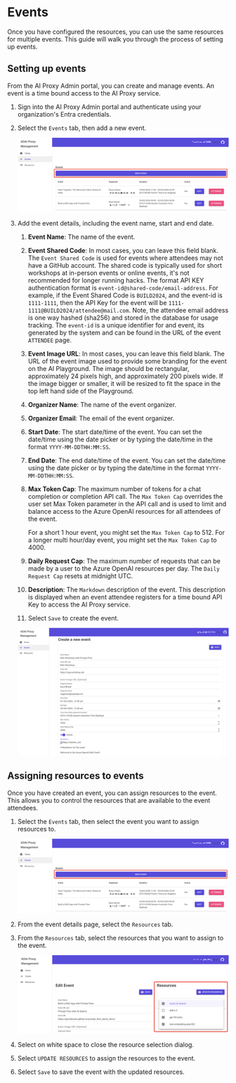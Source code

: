# Events

Once you have configured the resources, you can use the same resources for multiple events. This guide will walk you through the process of setting up events.

## Setting up events

From the AI Proxy Admin portal, you can create and manage events. An event is a time bound access to the AI Proxy service.

1. Sign into the AI Proxy Admin portal and authenticate using your organization's Entra credentials.
1. Select the `Events` tab, then add a new event.

    ![](./media/proxy-events.png)

1. Add the event details, including the event name, start and end date.

    1. **Event Name**: The name of the event.
    1. **Event Shared Code**: In most cases, you can leave this field blank. The `Event Shared Code` is used for events where attendees may not have a GitHub account. The shared code is typically used for short workshops at in-person events or online events, it's not recommended for longer running hacks. The format API KEY authentication format is `event-id@shared-code/email-address`. For example, if the Event Shared Code is `BUILD2024`, and the event-id is `1111-1111`, then the API Key for the event will be `1111-1111@BUILD2024/attendee@mail.com`. Note, the attendee email address is one way hashed (sha256) and stored in the database for usage tracking. The `event-id` is a unique identifier for and event, its generated by the system and can be found in the URL of the event `ATTENDEE` page.
    1. **Event Image URL**: In most cases, you can leave this field blank. The URL of the event image used to provide some branding for the event on the AI Playground. The image should be rectangular, approximately 24 pixels high, and approximately 200 pixels wide. If the image bigger or smaller, it will be resized to fit the space in the top left hand side of the Playground.
    1. **Organizer Name**: The name of the event organizer.
    1. **Organizer Email**: The email of the event organizer.
    1. **Start Date**: The start date/time of the event. You can set the date/time using the date picker or by typing the date/time in the format `YYYY-MM-DDTHH:MM:SS`.
    1. **End Date**: The end date/time of the event. You can set the date/time using the date picker or by typing the date/time in the format `YYYY-MM-DDTHH:MM:SS`.
    1. **Max Token Cap**: The maximum number of tokens for a chat completion or completion API call. The `Max Token Cap` overrides the user set Max Token parameter in the API call and is used to limit and balance access to the Azure OpenAI resources for all attendees of the event.

        For a short 1 hour event, you might set the `Max Token Cap` to 512. For a longer multi hour/day event, you might set the `Max Token Cap` to 4000.


    1. **Daily Request Cap**: The maximum number of requests that can be made by a user to the Azure OpenAI resources per day. The `Daily Request Cap` resets at midnight UTC.
    1. **Description**: The `Markdown` description of the event. This description is displayed when an event attendee registers for a time bound API Key to access the AI Proxy service.
    1. Select `Save` to create the event.

    ![](./media/proxy-new-event.png)

## Assigning resources to events

Once you have created an event, you can assign resources to the event. This allows you to control the resources that are available to the event attendees.

1. Select the `Events` tab, then select the event you want to assign resources to.

    ![](./media/proxy-events.png)

1. From the event details page, select the `Resources` tab.
1. From the `Resources` tab, select the resources that you want to assign to the event.

    ![](./media/assign-resources.png)

1. Select on white space to close the resource selection dialog.
1. Select `UPDATE RESOURCES` to assign the resources to the event.
1. Select `Save` to save the event with the updated resources.
